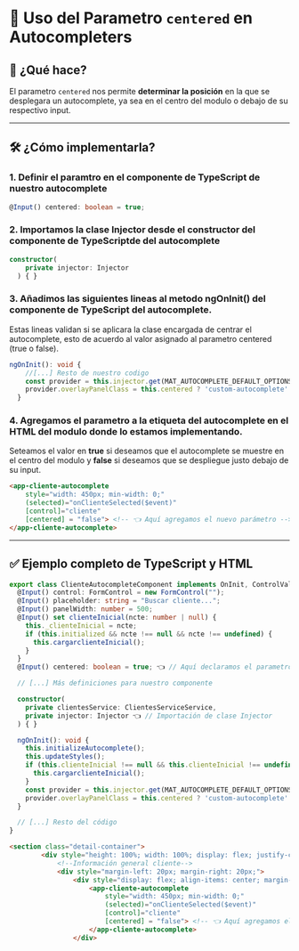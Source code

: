# 📏 Uso del Parametro `centered` en Autocompleters

## 🎯 ¿Qué hace?

El parametro `centered` nos permite **determinar la posición** en la que se desplegara un autocomplete, ya sea en el centro del modulo o debajo de su respectivo input.

---

## 🛠️ ¿Cómo implementarla?

### 1. Definir el paramtro en el componente de TypeScript de nuestro autocomplete

```typescript
@Input() centered: boolean = true;
```

### 2. Importamos la clase Injector desde el constructor del componente de TypeScriptde del autocomplete

```typescript
constructor(
    private injector: Injector
  ) { }
``` 

### 3. Añadimos las siguientes lineas al metodo ngOnInit() del componente de TypeScript del autocomplete.

Estas lineas validan si se aplicara la clase encargada de centrar el autocomplete, esto de acuerdo al valor asignado al parametro centered (true o false).

```typescript
ngOnInit(): void {
    //[...] Resto de nuestro codigo
    const provider = this.injector.get(MAT_AUTOCOMPLETE_DEFAULT_OPTIONS);
    provider.overlayPanelClass = this.centered ? 'custom-autocomplete' : '';
  }
```

### 4. Agregamos el parametro a la etiqueta del autocomplete en el HTML del modulo donde lo estamos implementando.

Seteamos el valor en **true** si deseamos que el autocomplete se muestre en el centro del modulo y **false** si deseamos que se despliegue justo debajo de su input.

```html
<app-cliente-autocomplete
    style="width: 450px; min-width: 0;"  
    (selected)="onClienteSelected($event)"
    [control]="cliente"
    [centered] = "false"> <!-- 👈 Aquí agregamos el nuevo parámetro -->
</app-cliente-autocomplete>
```

---

## ✅ Ejemplo completo de TypeScript y HTML

```typescript
export class ClienteAutocompleteComponent implements OnInit, ControlValueAccessor {
  @Input() control: FormControl = new FormControl("");
  @Input() placeholder: string = "Buscar cliente...";
  @Input() panelWidth: number = 500;
  @Input() set clienteInicial(ncte: number | null) {
    this._clienteInicial = ncte;
    if (this.initialized && ncte !== null && ncte !== undefined) {
      this.cargarclienteInicial();
    }
  }
  @Input() centered: boolean = true; 👈 // Aquí declaramos el parametro 

  // [...] Más definiciones para nuestro componente

  constructor(
    private clientesService: ClientesServiceService,
    private injector: Injector 👈 // Importación de clase Injector
  ) { }

  ngOnInit(): void {
    this.initializeAutocomplete();
    this.updateStyles();
    if (this.clienteInicial !== null && this.clienteInicial !== undefined) {
      this.cargarclienteInicial();
    }
    const provider = this.injector.get(MAT_AUTOCOMPLETE_DEFAULT_OPTIONS);
    provider.overlayPanelClass = this.centered ? 'custom-autocomplete' : ''; 👈 // Validación para centrar autocomplete
  }

  // [...] Resto del código
}
```

```HTML
<section class="detail-container">
        <div style="height: 100%; width: 100%; display: flex; justify-content: space-between;">
	        <!--Información general cliente-->
	        <div style="margin-left: 20px; margin-right: 20px;">
	            <div style="display: flex; align-items: center; margin-top: 8px; min-width: 0;">
	                <app-cliente-autocomplete
	                    style="width: 450px; min-width: 0;"  
	                    (selected)="onClienteSelected($event)"
	                    [control]="cliente"
	                    [centered] = "false"> <!-- 👈 Aquí agregamos el nuevo parámetro -->
	                </app-cliente-autocomplete>
	            </div>                    
```